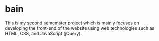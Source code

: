 # bain

  This is my second sememster project which is mainly focuses on developing the front-end of the website using web technologies such as HTML,
  CSS, and JavaScript (jQuery).
